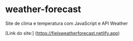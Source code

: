 # weather-forecast
Site de clima e temperatura com JavaScript e API Weather

[Link do site:] (https://fielsweatherforecast.netlify.app)
